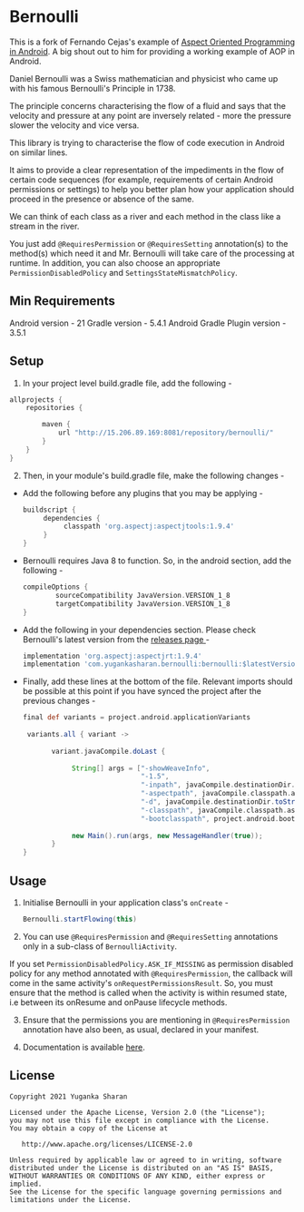 Bernoulli
==================

This is a fork of Fernando Cejas's example of [Aspect Oriented Programming in Android](https://github.com/android10/Android-AOPExample). A big shout out to him for providing a working example of AOP in Android.


Daniel Bernoulli was a Swiss mathematician and physicist who came up with his famous Bernoulli's Principle in 1738.

The principle concerns characterising the flow of a fluid and says that the velocity and pressure at any point are
inversely related - more the pressure slower the velocity and vice versa.

This library is trying to characterise the flow of code execution in Android on similar lines.

It aims to provide a clear representation of the impediments in the flow of certain code sequences (for example,
requirements of certain Android permissions or settings) to help you better plan how your application should
proceed in the presence or absence of the same.

We can think of each class as a river and each method in the class like a stream in the river.

You just add `@RequiresPermission` or `@RequiresSetting` annotation(s) to the method(s) which need it and Mr. Bernoulli
 will take care of the processing at runtime. In addition, you can also choose an appropriate
  `PermissionDisabledPolicy` and `SettingsStateMismatchPolicy`.
  

Min Requirements
-----

Android version - 21
Gradle version - 5.4.1
Android Gradle Plugin version - 3.5.1


Setup
-----

1. In your project level build.gradle file, add the following -  

```groovy
allprojects {
    repositories {

        maven {
            url "http://15.206.89.169:8081/repository/bernoulli/"
        }
    }
}
```

2. Then, in your module's build.gradle file, make the following changes - 

 *  Add the following before any plugins that you may be applying - 

    ```groovy
    buildscript {
         dependencies {
              classpath 'org.aspectj:aspectjtools:1.9.4'
         }
    }
    ```

 *  Bernoulli requires Java 8 to function. So, in the android section, add the following -

    ```groovy
    compileOptions {
            sourceCompatibility JavaVersion.VERSION_1_8
            targetCompatibility JavaVersion.VERSION_1_8
    }
    ```

 *  Add the following in your dependencies section. Please check Bernoulli's latest version from the [releases page
 ](https://github.com/Yuganka/Bernoulli/releases) - 

    ```groovy
    implementation 'org.aspectj:aspectjrt:1.9.4'
    implementation 'com.yugankasharan.bernoulli:bernoulli:$latestVersion'
    ```

 *  Finally, add these lines at the bottom of the file. Relevant imports should be possible at this point if you
  have synced the project after the previous changes - 

    ```groovy
    final def variants = project.android.applicationVariants
            
     variants.all { variant ->
            
           variant.javaCompile.doLast {
            
                String[] args = ["-showWeaveInfo",
                                 "-1.5",
                                 "-inpath", javaCompile.destinationDir.toString(),
                                 "-aspectpath", javaCompile.classpath.asPath,
                                 "-d", javaCompile.destinationDir.toString(),
                                 "-classpath", javaCompile.classpath.asPath,
                                 "-bootclasspath", project.android.bootClasspath.join(File.pathSeparator)]
            
                new Main().run(args, new MessageHandler(true));
           }
    }
    ```

Usage
-----

1. Initialise Bernoulli in your application class's `onCreate` - 

    ```groovy
    Bernoulli.startFlowing(this)
    ```
       
2. You can use `@RequiresPermission` and `@RequiresSetting` annotations only in a sub-class of
 `BernoulliActivity`. 
 
 If you set `PermissionDisabledPolicy.ASK_IF_MISSING` as permission disabled policy for any method annotated with
  `@RequiresPermission`, the callback will come in the same activity's `onRequestPermissionsResult`. So, you must
   ensure that the method is called when the activity is within resumed state, i.e between its onResume and onPause
     lifecycle methods. 
 

3. Ensure that the permissions you are mentioning in `@RequiresPermission` annotation have also been, as usual,
  declared in your manifest. 
  
  
4. Documentation is available [here](https://yuganka.github.io/Bernoulli/). 

License
--------

    Copyright 2021 Yuganka Sharan

    Licensed under the Apache License, Version 2.0 (the "License");
    you may not use this file except in compliance with the License.
    You may obtain a copy of the License at

       http://www.apache.org/licenses/LICENSE-2.0

    Unless required by applicable law or agreed to in writing, software
    distributed under the License is distributed on an "AS IS" BASIS,
    WITHOUT WARRANTIES OR CONDITIONS OF ANY KIND, either express or implied.
    See the License for the specific language governing permissions and
    limitations under the License.